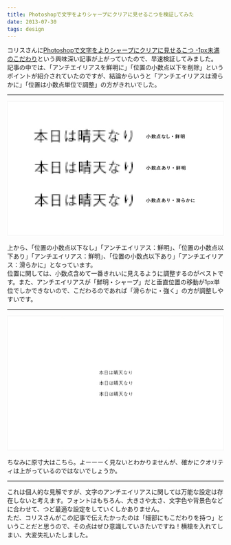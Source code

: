 ```yaml
---
title: Photoshopで文字をよりシャープにクリアに見せるこつを検証してみた
date: 2013-07-30
tags: design
---
```


コリスさんに[Photoshopで文字をよりシャープにクリアに見せるこつ -1px未満のこだわり](http://coliss.com/articles/build-websites/operation/design/photoshop-tips-for-crisp-texts-by-jonathan-olsen.html)という興味深い記事が上がっていたので、早速検証してみました。  
記事の中では、「アンチエイリアスを鮮明に」「位置の小数点以下を削除」というポイントが紹介されていたのですが、結論からいうと「アンチエイリアスは滑らかに」「位置は小数点単位で調整」の方がきれいでした。

-----

![](/images/blog/20130730_1.jpg)

上から、「位置の小数点以下なし」「アンチエイリアス：鮮明」、「位置の小数点以下あり」「アンチエイリアス：鮮明」、「位置の小数点以下あり」「アンチエイリアス：滑らかに」となっています。  
位置に関しては、小数点含めて一番きれいに見えるように調整するのがベストです。また、アンチエイリアスが「鮮明・シャープ」だと垂直位置の移動が1px単位でしかできないので、こだわるのであれば「滑らかに・強く」の方が調整しやすいです。

-----

![](/images/blog/20130730_2.jpg)

ちなみに原寸大はこちら。よーーーく見ないとわかりませんが、確かにクオリティは上がっているのではないでしょうか。

-----

これは個人的な見解ですが、文字のアンチエイリアスに関しては万能な設定は存在しないと考えます。フォントはもちろん、大きさや太さ、文字色や背景色などに合わせて、つど最適な設定をしていくしかありません。  
ただ、コリスさんがこの記事で伝えたかったのは「細部にもこだわりを持つ」ということだと思うので、その点はぜひ意識していきたいですね！横槍を入れてしまい、大変失礼いたしました。